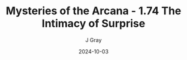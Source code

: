 ---
title: 'Mysteries of the Arcana - 1.74 The Intimacy of Surprise'
alt: 'Mysteries of the Arcana'
date: '2024-10-03'
author: 'J Gray'
artist: 'Keira'
---